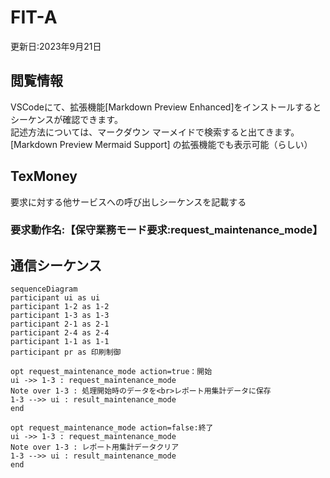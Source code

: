 # FIT-A
更新日:2023年9月21日

## 閲覧情報
VSCodeにて、拡張機能[Markdown Preview Enhanced]をインストールすると
シーケンスが確認できます。  
記述方法については、マークダウン マーメイドで検索すると出てきます。  
[Markdown Preview Mermaid Support] の拡張機能でも表示可能（らしい）

## TexMoney
要求に対する他サービスへの呼び出しシーケンスを記載する


### 要求動作名:【保守業務モード要求:request_maintenance_mode】


## 通信シーケンス

<style>.mermaid svg {height:100%}</style>
```mermaid
sequenceDiagram
participant ui as ui
participant 1-2 as 1-2
participant 1-3 as 1-3
participant 2-1 as 2-1
participant 2-4 as 2-4
participant 1-1 as 1-1
participant pr as 印刷制御

opt request_maintenance_mode action=true：開始
ui ->> 1-3 : request_maintenance_mode
Note over 1-3 : 処理開始時のデータを<br>レポート用集計データに保存  
1-3 -->> ui : result_maintenance_mode
end

opt request_maintenance_mode action=false:終了
ui ->> 1-3 : request_maintenance_mode
Note over 1-3 : レポート用集計データクリア
1-3 -->> ui : result_maintenance_mode
end
